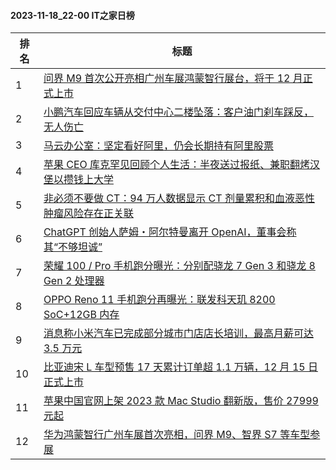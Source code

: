 #### 2023-11-18_22-00  IT之家日榜

| 排名 | 标题|
| --- | ---|
| 1 | [问界 M9 首次公开亮相广州车展鸿蒙智行展台，将于 12 月正式上市](https://www.ithome.com/0/733/398.htm) |
| 2 | [小鹏汽车回应车辆从交付中心二楼坠落：客户油门刹车踩反，无人伤亡](https://www.ithome.com/0/733/480.htm) |
| 3 | [马云办公室：坚定看好阿里，仍会长期持有阿里股票](https://www.ithome.com/0/733/396.htm) |
| 4 | [苹果 CEO 库克罕见回顾个人生活：半夜送过报纸、兼职翻烤汉堡以攒钱上大学](https://www.ithome.com/0/733/414.htm) |
| 5 | [非必须不要做 CT：94 万人数据显示 CT 剂量累积和血液恶性肿瘤风险存在正关联](https://www.ithome.com/0/733/458.htm) |
| 6 | [ChatGPT 创始人萨姆・阿尔特曼离开 OpenAI，董事会称其“不够坦诚”](https://www.ithome.com/0/733/401.htm) |
| 7 | [荣耀 100 / Pro 手机跑分曝光：分别配骁龙 7 Gen 3 和骁龙 8 Gen 2 处理器](https://www.ithome.com/0/733/447.htm) |
| 8 | [OPPO Reno 11 手机跑分再曝光：联发科天玑 8200 SoC+12GB 内存](https://www.ithome.com/0/733/453.htm) |
| 9 | [消息称小米汽车已完成部分城市门店店长培训，最高月薪可达 3.5 万元](https://www.ithome.com/0/733/489.htm) |
| 10 | [比亚迪宋 L 车型预售 17 天累计订单超 1.1 万辆，12 月 15 日正式上市](https://www.ithome.com/0/733/450.htm) |
| 11 | [苹果中国官网上架 2023 款 Mac Studio 翻新版，售价 27999 元起](https://www.ithome.com/0/733/399.htm) |
| 12 | [华为鸿蒙智行广州车展首次亮相，问界 M9、智界 S7 等车型参展](https://www.ithome.com/0/733/394.htm) |
